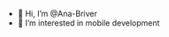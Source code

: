 - 👋 Hi, I’m @Ana-Briver
- 👀 I’m interested in mobile development

<!---
Ana-Briver/Ana-Briver is a ✨ special ✨ repository because its `README.md` (this file) appears on your GitHub profile.
You can click the Preview link to take a look at your changes.
--->
